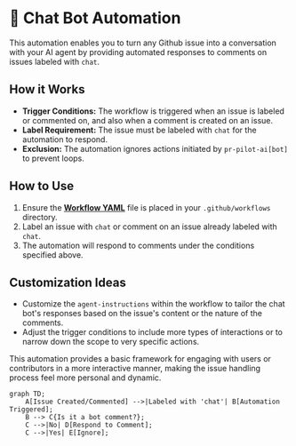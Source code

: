 # 🤖 Chat Bot Automation

This automation enables you to turn any Github issue into a conversation with your AI agent by providing automated responses to comments on issues labeled with `chat`.

## How it Works

- **Trigger Conditions:** The workflow is triggered when an issue is labeled or commented on, and also when a comment is created on an issue.
- **Label Requirement:** The issue must be labeled with `chat` for the automation to respond.
- **Exclusion:** The automation ignores actions initiated by `pr-pilot-ai[bot]` to prevent loops.

## How to Use

1. Ensure the **[Workflow YAML](./workflow.yaml)** file is placed in your `.github/workflows` directory.
2. Label an issue with `chat` or comment on an issue already labeled with `chat`.
3. The automation will respond to comments under the conditions specified above.

## Customization Ideas

- Customize the `agent-instructions` within the workflow to tailor the chat bot's responses based on the issue's content or the nature of the comments.
- Adjust the trigger conditions to include more types of interactions or to narrow down the scope to very specific actions.

This automation provides a basic framework for engaging with users or contributors in a more interactive manner, making the issue handling process feel more personal and dynamic.

```mermaid
graph TD;
    A[Issue Created/Commented] -->|Labeled with 'chat'| B[Automation Triggered];
    B --> C{Is it a bot comment?};
    C -->|No| D[Respond to Comment];
    C -->|Yes| E[Ignore];
```
